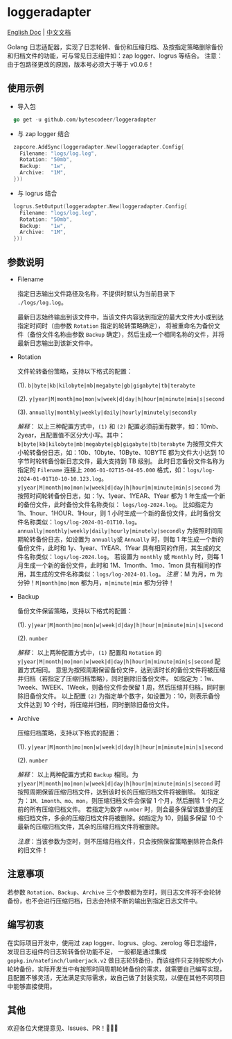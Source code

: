 # loggeradapter

[English Doc](README.md) | [中文文档](README_zh-CN.md)

Golang 日志适配器，实现了日志轮转、备份和压缩归档、及按指定策略删除备份和归档文件的功能，可与常见日志组件如：zap logger、logrus 等结合。
注意：由于包路径更改的原因，版本号必须大于等于 v0.0.6！

## 使用示例

-   导入包

```go
  go get -u github.com/bytescodeer/loggeradapter
```

-   与 zap logger 结合

```go
  zapcore.AddSync(loggeradapter.New(loggeradapter.Config{
	Filename: "logs/log.log",
	Rotation: "50mb",
	Backup:   "1w",
	Archive:  "1M",
  }))
```

-   与 logrus 结合

```go
  logrus.SetOutput(loggeradapter.New(loggeradapter.Config{
    Filename: "logs/log.log",
    Rotation: "50mb",
    Backup:   "1w",
    Archive:  "1M",
  }))
```

## 参数说明

-   Filename

    指定日志输出文件路径及名称，不提供时默认为当前目录下 `./logs/log.log`。

    最新日志始终输出到该文件中，当该文件内容达到指定的最大文件大小或到达指定时间时（由参数 `Rotation` 指定的轮转策略确定），
    将被重命名为备份文件（备份文件名称由参数 `Backup` 确定），然后生成一个相同名称的文件，并将最新日志输出到该新文件中。

-   Rotation

    文件轮转备份策略，支持以下格式的配置：

    (1). `b|byte|kb|kilobyte|mb|megabyte|gb|gigabyte|tb|terabyte`

    (2). `y|year|M|month|mo|mon|w|week|d|day|h|hour|m|minute|min|s|second`

    (3). `annually|monthly|weekly|daily|hourly|minutely|secondly`

    _解释_： 以上三种配置方式中，`(1)` 和 `(2)` 配置必须前面有数字，如：10mb、2year，且配置值不区分大小写。其中：
    `b|byte|kb|kilobyte|mb|megabyte|gb|gigabyte|tb|terabyte`
    为按照文件大小轮转备份日志，如：10b、10byte、10Byte、10BYTE 都为文件大小达到 10 字节时轮转备份新日志文件，最大支持到 TB 级别。
    此时日志备份文件名称为指定的 `Filename` 连接上 `2006-01-02T15-04-05.000` 格式，如：`logs/log-2024-01-01T10-10-10.123.log`。
    `y|year|M|month|mo|mon|w|week|d|day|h|hour|m|minute|min|s|second`
    为按照时间轮转备份日志，如：1y、1year、1YEAR、1Year 都为 1 年生成一个新的备份文件，此时备份文件名称类似： `logs/log-2024.log`。
    比如指定为 1h、1hour、1HOUR、1Hour，则 1 小时生成一个新的备份文件，此时备份文件名称类似：`logs/log-2024-01-01T10.log`。
    `annually|monthly|weekly|daily|hourly|minutely|secondly`
    为按照时间周期轮转备份日志，如设置为 `annually`或 `Annually` 时，则每 1 年生成一个新的备份文件，此时和 1y、1year、1YEAR、1Year 具有相同的作用，其生成的文件名称类似：`logs/log-2024.log`。
    若设置为 `monthly` 或 `Monthly` 时，则每 1 月生成一个新的备份文件，此时和 1M、1month、1mo、1mon 具有相同的作用，其生成的文件名称类似：`logs/log-2024-01.log`。
    _注意_：M 为月，m 为分钟！`M|month|mo|mon` 都为月，`m|minute|min` 都为分钟！

-   Backup

    备份文件保留策略，支持以下格式的配置：

    (1). `y|year|M|month|mo|mon|w|week|d|day|h|hour|m|minute|min|s|second`

    (2). `number`

    _解释_： 以上两种配置方式中，`(1)` 配置和 `Rotation` 的 `y|year|M|month|mo|mon|w|week|d|day|h|hour|m|minute|min|s|second` 配置方式相同。
    意思为按照周期保留备份文件，达到该时长的备份文件将被压缩并归档（若指定了压缩归档策略），同时删除旧备份文件。
    如指定为：1w、1week、1WEEK、1Week，则备份文件会保留 1 周，然后压缩并归档，同时删除旧备份文件。
    以上配置 `(2)` 为指定单个数字，如设置为：10，则表示备份文件达到 10 个时，将压缩并归档，同时删除旧备份文件。

-   Archive

    压缩归档策略，支持以下格式的配置：

    (1). `y|year|M|month|mo|mon|w|week|d|day|h|hour|m|minute|min|s|second`

    (2). `number`

    _解释_： 以上两种配置方式和 `Backup` 相同。为 `y|year|M|month|mo|mon|w|week|d|day|h|hour|m|minute|min|s|second` 时按照周期保留压缩归档文件，达到该时长的压缩归档文件将被删除。
    如指定为：`1M、1month、mo、mon`，则压缩归档文件会保留 1 个月，然后删除 1 个月之前的所有压缩归档文件。
    若指定为数字 `number` 时，则会最多保留该数量的压缩归档文件，多余的压缩归档文件将被删除。如指定为 10，则最多保留 10 个最新的压缩归档文件，其余的压缩归档文件将被删除。

    _注意_：当该参数为空时，则不压缩归档文件，只会按照保留策略删除符合条件的旧文件！

## 注意事项

若参数 `Rotation`、`Backup`、`Archive` 三个参数都为空时，则日志文件将不会轮转备份，也不会进行压缩归档，日志会持续不断的输出到指定日志文件中。

## 编写初衷

在实际项目开发中，使用过 zap logger、logrus、glog、zerolog 等日志组件，发现日志组件的日志轮转备份功能不足， 一般都是通过集成 `gopkg.in/natefinch/lumberjack.v2` 做日志轮转备份，而该组件只支持按照大小轮转备份，实际开发当中有按照时间周期轮转备份的需求，就需要自己编写实现，且配置不够灵活，无法满足实际需求，故自己做了封装实现，以便在其他不同项目中能够直接使用。

## 其他

欢迎各位大佬提意见、Issues、PR！🤝👊🫶

